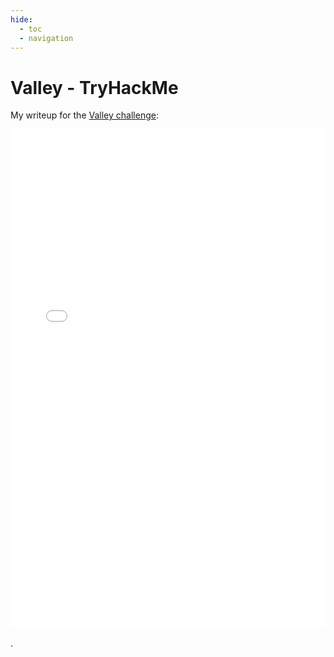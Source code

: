 ```yaml
---
hide:
  - toc
  - navigation
---
```


# Valley - TryHackMe

My writeup for the [Valley challenge](https://tryhackme.com/room/valleype):


<embed src="QWU - Valley.pdf" type="application/pdf" width="100%" height="800px" />


.
